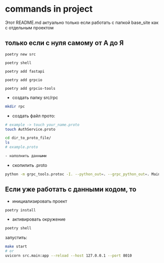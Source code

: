 # commands in project

Этот README.md актуально только если работать с папкой base_site как с отдельным проектом

## только если с нуля самому от А до Я

```poetry new src```

```poetry shell```

```poetry add fastapi```

```poetry add grpcio```

```poetry add grpcio-tools```

- создать папку src/rpc

```bash
mkdir rpc
```

- создать файл прото:

```bash
# example -> touch your_name.proto
touch AuthService.proto
```

```bash
cd dir_to_proto_file/
ls
# example.proto

- наполнить данными

```

- скопилить .proto

```bash
python -m grpc_tools.protoc -I. --python_out=. --grpc_python_out=. MainService.proto
```

## Если уже работать с данными кодом, то

- инициализировать проект

```bash
poetry install
```

- активировать окружение

```bash
poetry shell
```

запустить:

```bash
make start
# or
uvicorn src.main:app --reload --host 127.0.0.1 --port 8010
```
